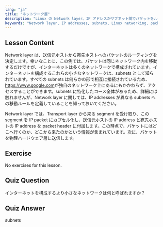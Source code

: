 ```yaml
---
lang: "ja"
title: "ネットワーク層"
description: "Linux の Network layer、IP アドレスがサブネット間でパケットをルーティングする方法、およびデータ伝送におけるその役割について学びます。Linux ネットワーキングの旅を始めましょう！"
keywords: "Network layer, IP addresses, subnets, Linux networking, packet routing, beginner, tutorial, guide"
---
```


## Lesson Content

Network layer は、送信元ホストから宛先ホストへのパケットのルーティングを決定します。幸いなことに、この例では、パケットは同じネットワーク内を移動するだけですが、インターネットは多くのネットワークで構成されています。インターネットを構成するこれらの小さなネットワークは、subnets として知られています。すべての subnets は何らかの形で相互に接続されているため、<https://www.google.com>が独自のネットワーク上にあるにもかかわらず、アクセスすることができます。subnets に特化したコース全体があるため、詳細には触れませんが、Network layer に関しては、IP addresses が異なる subnets への移動ルールを定義していることを知っておいてください。

Network layer では、Transport layer から来る segment を受け取り、この segment を IP packet にカプセル化し、送信元ホストの IP address と宛先ホストの IP address を packet header に付加します。この時点で、パケットにはどこへ行くのか、どこから来たのかという情報が含まれています。次に、パケットを物理ハードウェア層に送信します。

## Exercise

No exercises for this lesson.

## Quiz Question

インターネットを構成するより小さなネットワークは何と呼ばれますか？

## Quiz Answer

subnets
